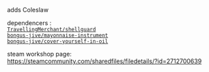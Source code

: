adds Coleslaw

dependencers :  
[`TravellingMerchant/shellguard`](https://github.com/TravellingMerchant/shellguard)  
[`bongus-jive/mayonnaise-instrument`](https://github.com/bongus-jive/mayonnaise-instrument)  
[`bongus-jive/cover-yourself-in-oil`](https://github.com/bongus-jive/cover-yourself-in-oil)  

steam workshop page: https://steamcommunity.com/sharedfiles/filedetails/?id=2712700639
